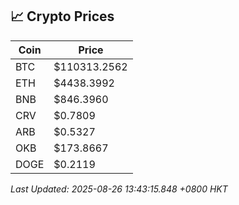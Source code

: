 ## 📈 Crypto Prices

| Coin | Price |
| ---- | ----- |
| BTC | $110313.2562 |
| ETH | $4438.3992 |
| BNB | $846.3960 |
| CRV | $0.7809 |
| ARB | $0.5327 |
| OKB | $173.8667 |
| DOGE | $0.2119 |

_Last Updated: 2025-08-26 13:43:15.848 +0800 HKT_